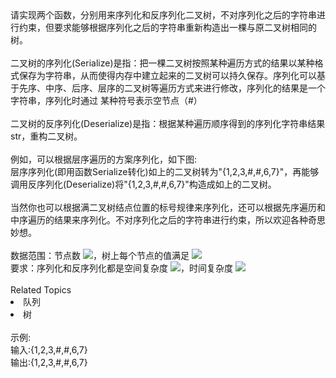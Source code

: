 <div>  请实现两个函数，分别用来序列化和反序列化二叉树，不对序列化之后的字符串进行约束，但要求能够根据序列化之后的字符串重新构造出一棵与原二叉树相同的树。 </div> <div>  <br> </div> <div>  <span>二叉树的序列化(<span>Serialize)</span>是指：把一棵二叉树按照某种遍历方式的结果以某种格式保存为字符串，从而使得内存中建立起来的二叉树可以持久保存。序列化可以基于先序、中序、后序、层序的二叉树等遍历方式来进行修改，序列化的结果是一个字符串，序列化时通过 某种符号表示空节点（#）<br> <br> 二叉树的反序列化(Deserialize)是指：根据某种遍历顺序得到的序列化字符串结果str，重构二叉树。</span>  </div> <div>  <span><br> </span>  </div> <div>  <span>例如，可以根据层序遍历的方案序列化，如下图:</span>  </div> <div>  <span><img alt="" src="https://uploadfiles.nowcoder.com/images/20210910/557336_1631245540483/320409CB186FCD18144519959D510D7E"></span>  </div> <div>  <span></span>  </div> <div>  <span><span>层序序列化(即用函数Serialize转化)如上的二叉树转为&quot;{1,2,3,#,#,6,7}&quot;</span>，再能够调用反序列化(<span>Deserialize)将&quot;<span>{1,2,3,#,#,6,7}</span>&quot;</span>构造成如上的二叉树。</span>  </div> <div>  <span><br> </span>  </div> <div>  <span>当然你也可以根据满二叉树结点位置的标号规律来序列化，还可以根据先序遍历和中序遍历的结果来序列化。</span>不对序列化之后的字符串进行约束，所以欢迎各种奇思妙想。 </div> <div>  <br> </div> <div>  数据范围：节点数 <img src="https://www.nowcoder.com/equation?tex=n%20%5Cle%20100">，树上每个节点的值满足 <img src="https://www.nowcoder.com/equation?tex=0%20%5Cle%20val%20%5Cle%20150">  </div> <div>  要求：序列化和反序列化都是空间复杂度 <img src="https://www.nowcoder.com/equation?tex=O(n)">，时间复杂度 <img src="https://www.nowcoder.com/equation?tex=O(n)">  </div> <div> </div><div><br></div><div><div>Related Topics</div><div><li>队列</li><li>树</li></div></div><br>示例:<br>输入:{1,2,3,#,#,6,7}<br>输出:{1,2,3,#,#,6,7}<br>